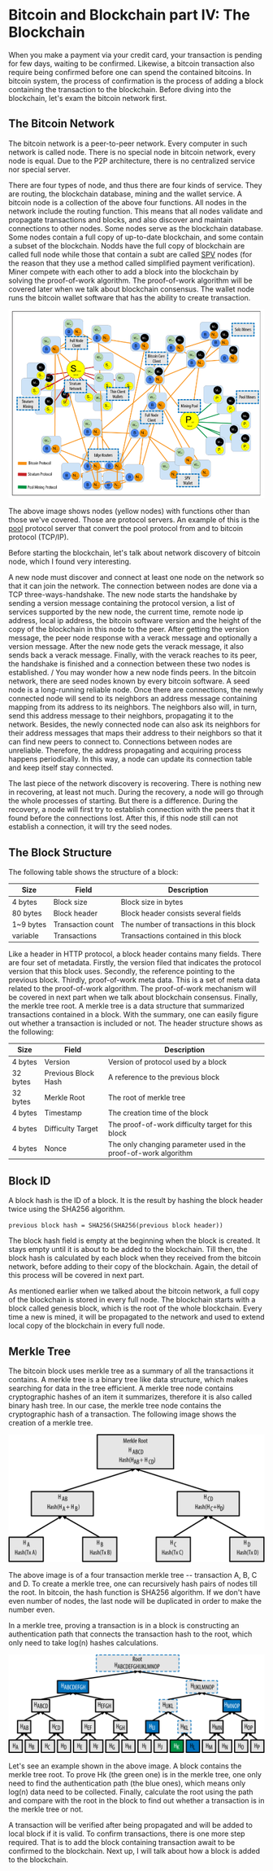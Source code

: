 # Bitcoin and Blockchain part IV: The Blockchain
When you make a payment via your credit card, your transaction is pending for few days, waiting to be confirmed. Likewise, a bitcoin transaction also require being confirmed before one can spend the contained bitcoins. In bitcoin system, the process of confirmation is the process of adding a block containing the transaction to the blockchain. Before diving into the blockchain, let's exam the bitcoin network first.

## The Bitcoin Network
The bitcoin network is a peer-to-peer network. Every computer in such network is called node. There is no special node in bitcoin network, every node is equal. Due to the P2P architecture, there is no centralized service nor special server. 

There are four types of node, and thus there are four kinds of service. They are routing, the blockchain database, mining and the wallet service. A bitcoin node is a collection of the above four functions. All nodes in the network include the routing function. This means that all nodes validate and propagate transactions and blocks, and also discover and maintain connections to other nodes. Some nodes serve as the blockchain database. Some nodes contain a full copy of up-to-date blockchain, and some contain a subset of the blockchain. Nodds have the full copy of blockchain are called full node while those that contain a subt are called [SPV](https://bitcoin.org/en/glossary/simplified-payment-verification) nodes (for the reason that they use a method called simplified payment verification). Miner compete with each other to add a block into the blockchain by solving the proof-of-work algorithm. The proof-of-work algorithm will be covered later when we talk about blockchain consensus. The wallet node runs the bitcoin wallet software that has the ability to create transaction. 

![Alt Text](/images/bitcoin-network.png)

The above image shows nodes (yellow nodes) with functions other than those we've covered. Those are protocol servers. An example of this is the [pool](https://en.wikipedia.org/wiki/Mining_pool) protocol server that convert the pool protocol from and to bitcoin protocol (TCP/IP). 

Before starting the blockchain, let's talk about network discovery of bitcoin node, which I found very interesting. 

A new node must discover and connect at least one node on the network so that it can join the network. The connection between nodes are done via a TCP three-ways-handshake. The new node starts the handshake by sending a version message containing the protocol version, a list of services supported by the new node, the current time, remote node ip address, local ip address, the bitcoin software version and the height of the copy of the blockchain in this node to the peer. After getting the version message, the peer node response with a verack message and optionally a version message. After the new node gets the verack message, it also sends back a verack message. Finally, with the verack reaches to its peer, the handshake is finished and a connection between these two nodes is established. 
/
You may wonder how a new node finds peers. In the bitcoin network, there are seed nodes known by every bitcoin software. A seed node is a long-running reliable node. Once there are connections, the newly connected node will send to its neighbors an address message containing mapping from its address to its neighbors. The neighbors also will, in turn, send this address message to their neighbors, propagating it to the network. Besides, the newly connected node can also ask its neighbors for their address messages that maps their address to their neighbors so that it can find new peers to connect to. Connections between nodes are unreliable. Therefore, the address propagating and acquiring process happens periodically. In this way, a node can update its connection table and keep itself stay connected. 

The last piece of the network discovery is recovering. There is nothing new in recovering, at least not much. During the recovery, a node will go through the whole processes of starting. But there is a difference. During the recovery, a node will first try to establish connection with the peers that it found before the connections lost. After this, if this node still can not establish a connection, it will try the seed nodes. 

## The Block Structure
The following table shows the structure of a block:

Size | Field | Description
---- | ----- | -----------
4 bytes | Block size | Block size in bytes
80 bytes | Block header | Block header consists several fields
1~9 bytes | Transaction count | The number of transactions in this block
variable | Transactions | Transactions contained in this block

Like a header in HTTP protocol, a block header contains many fields. There are four set of metadata. Firstly, the version filed that indicates the protocol version that this block uses. Secondly, the reference pointing to the previous block. Thirdly, proof-of-work meta data. This is a set of meta data related to the proof-of-work algorithm. The proof-of-work mechanism will be covered in next part when we talk about blockchain consensus. Finally, the merkle tree root. A merkle tree is a data structure that summarized transactions contained in a block. With the summary, one can easily figure out whether a transaction is included or not. The header structure shows as the following:

Size | Field | Description
---- | ----- | -----------
4 bytes | Version | Version of protocol used by a block
32 bytes | Previous Block Hash | A reference to the previous block
32 bytes | Merkle Root | The root of merkle tree
4 bytes | Timestamp | The creation time of the block
4 bytes | Difficulty Target | The proof-of-work difficulty target for this block
4 bytes | Nonce | The only changing parameter used in the proof-of-work algorithm 

## Block ID

A block hash is the ID of a block. It is the result by hashing the block header twice using the SHA256 algorithm. 

`previous block hash = SHA256(SHA256(previous block header))` 

The block hash field is empty at the beginning when the block is created. It stays empty until it is about to be added to the blockchain. Till then, the block hash is calculated by each block when they received from the bitcoin network, before adding to their copy of the blockchain. Again, the detail of this process will be covered in next part. 

As mentioned earlier when we talked about the bitcoin network, a full copy of the blockchain is stored in every full node. The blockchain starts with a block called genesis block, which is the root of the whole blockchain. Every time a new is mined, it will be propagated to the network and used to extend local copy of the blockchain in every full node. 

## Merkle Tree

The bitcoin block uses merkle tree as a summary of all the transactions it contains. A merkle tree is a binary tree like data structure, which makes searching for data in the tree efficient. A merkle tree node contains cryptographic hashes of an item it summarizes, therefore it is also called binary hash tree. In our case, the merkle tree node contains the cryptographic hash of a transaction. The following image shows the creation of a merkle tree.

![Alt Text](/images/merkle-tree.png)

The above image is of a four transaction merkle tree -- transaction A, B, C and D. To create a merkle tree, one can recursively hash pairs of nodes till the root. In bitcoin, the hash function is SHA256 algorithm. If we don't have even number of nodes, the last node will be duplicated in order to make the number even. 

In a merkle tree, proving a transaction is in a block is constructing an authentication path that connects the transaction hash to the root, which only need to take log(n) hashes calculations. 

![Alt Text](/images/merkle-tree-proof.png)

Let's see an example shown in the above image. A block contains the merkle tree root. To prove Hk (the green one) is in the merkle tree, one only need to find the authentication path (the blue ones), which means only log(n) data need to be collected. Finally, calculate the root using the path and compare with the root in the block to find out whether a transaction is in the merkle tree or not.

A transaction will be verified after being propagated and will be added to local block if it is valid. To confirm transactions, there is one more step required. That is to add the block containing transaction await to be confirmed to the blockchain. Next up, I will talk about how a block is added to the blockchain.
